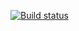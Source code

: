 [![Build status](https://ci.appveyor.com/api/projects/status/f3i7de91ov9aecuy?svg=true)](https://ci.appveyor.com/project/Anastasia-Krutitskaya/ahj-2)
